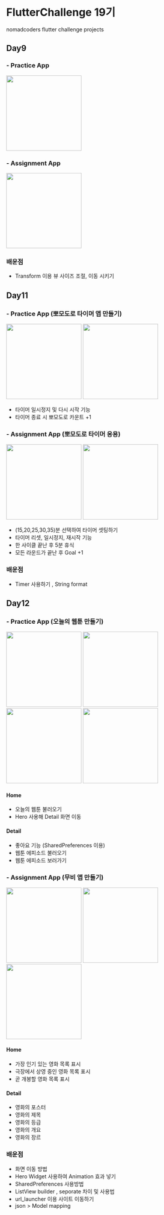 # FlutterChallenge 19기
nomadcoders flutter challenge projects

## Day9 
### - Practice App
<p float="left">
<img src = "https://github.com/user-attachments/assets/c558b25c-052b-4310-bed6-9059cfc3595c" width="200">
</p>

### - Assignment App
<p float="left">
<img src = "https://github.com/user-attachments/assets/0ddb8bb0-e933-4694-b122-f6ad09c4ed70" width="200">
</p>

### 배운점
- Transform 이용 뷰 사이즈 조절, 이동 시키기 


## Day11 
### - Practice App (뽀모도로  타이머 앱 만들기)
<p float="left">
<img src = "https://github.com/user-attachments/assets/2c59394a-3231-43e4-a7d3-285c88292d3e" width="200">
<img src = "https://github.com/user-attachments/assets/572f97a5-5b02-4b96-9f17-a8d4f779417d" width="200">
</p>

- 타이머 일시정지 및 다시 시작 기능 
- 타이머 종료 시 뽀모도로 카운트 +1

### - Assignment App (뽀모도로 타이머 응용)
<p float="left">
<img src = "https://github.com/user-attachments/assets/0fc278bb-7467-4094-b7c1-ebaaad9163ba" width="200">
<img src = "https://github.com/user-attachments/assets/1af61f4f-c033-4ee7-9c0f-f2c55e977f6e" width="200">
</p>

- (15,20,25,30,35)분 선택하여 타이머 셋팅하기
- 타이머 리셋, 일시정지, 재시작 기능
- 한 사이클 끝난 후 5분 휴식
- 모든 라운드가 끝난 후 Goal +1

### 배운점
- Timer 사용하기 , String format 

## Day12
### - Practice App (오늘의 웹툰 만들기)
<p float="left">
<img src = "https://github.com/user-attachments/assets/d1560033-3c91-44e7-9ed7-36f218506958" width="200">
<img src = "https://github.com/user-attachments/assets/1d7b4bb7-6582-4b60-96fa-f55fbd9bc17d" width="200">
<img src = "https://github.com/user-attachments/assets/0f2471fb-feea-42c7-a307-5571b57be78b" width="200">
<img src = "https://github.com/user-attachments/assets/6ebe0043-6f25-4c04-a680-c1304a13d78a" width="200">
</p>

#### Home
- 오늘의 웹툰 불러오기
- Hero 사용해 Detail 화면 이동

#### Detail
- 좋아요 기능 (SharedPreferences 이용)
- 웹툰 에피소드 불러오기
- 웹툰 에피소드 보러가기

### - Assignment App (무비 앱 만들기)
<p float="left">
<img src = "https://github.com/user-attachments/assets/020c6d96-508f-47a7-9791-598aba5d668c" width="200">
<img src = "https://github.com/user-attachments/assets/cfbd7dcb-7692-4b9f-a3f3-20dbf786f2f3" width="200">
<img src = "https://github.com/user-attachments/assets/23ee2de7-29e6-4f14-b543-50ed4f7c60b6" width="200">
</p>

#### Home
- 가장 인기 있는 영화 목록 표시
- 극장에서 상영 중인 영화 목록 표시
- 곧 개봉할 영화 목록 표시
#### Detail
- 영화의 포스터
- 영화의 제목
- 영화의 등급
- 영화의 개요
- 영화의 장르

### 배운점
- 화면 이동 방법
- Hero Widget 사용하여 Animation 효과 넣기
- SharedPreferences 사용방법
- ListView builder , seporate 차이 및 사용법
- url_launcher 이용 사이트 이동하기
- json > Model mapping 
